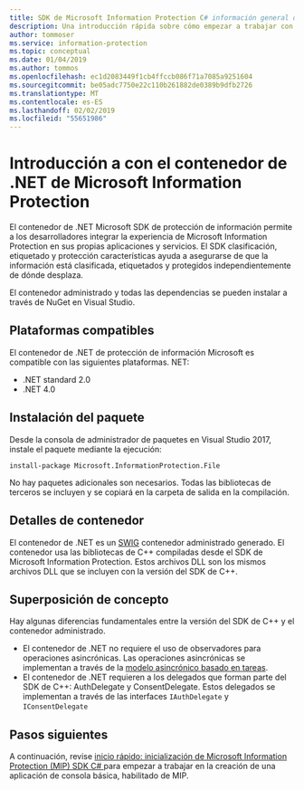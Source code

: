 ```yaml
---
title: SDK de Microsoft Information Protection C# información general de contenedor
description: Una introducción rápida sobre cómo empezar a trabajar con el contenedor de .NET SDK de MIP y las diferencias entre el contenedor de .NET y el SDK de C++.
author: tommoser
ms.service: information-protection
ms.topic: conceptual
ms.date: 01/04/2019
ms.author: tommos
ms.openlocfilehash: ec1d2083449f1cb4ffccb086f71a7085a9251604
ms.sourcegitcommit: be05adc7750e22c110b261882de0389b9dfb2726
ms.translationtype: MT
ms.contentlocale: es-ES
ms.lasthandoff: 02/02/2019
ms.locfileid: "55651986"
---
```

# <a name="getting-started-with-the-microsoft-information-protection-net-wrapper"></a>Introducción a con el contenedor de .NET de Microsoft Information Protection

El contenedor de .NET Microsoft SDK de protección de información permite a los desarrolladores integrar la experiencia de Microsoft Information Protection en sus propias aplicaciones y servicios. El SDK clasificación, etiquetado y protección características ayuda a asegurarse de que la información está clasificada, etiquetados y protegidos independientemente de dónde desplaza. 

El contenedor administrado y todas las dependencias se pueden instalar a través de NuGet en Visual Studio.

## <a name="supported-platforms"></a>Plataformas compatibles

El contenedor de .NET de protección de información Microsoft es compatible con las siguientes plataformas. NET:

* .NET standard 2.0
* .NET 4.0

## <a name="installing-the-package"></a>Instalación del paquete

Desde la consola de administrador de paquetes en Visual Studio 2017, instale el paquete mediante la ejecución:

`install-package Microsoft.InformationProtection.File`

No hay paquetes adicionales son necesarios. Todas las bibliotecas de terceros se incluyen y se copiará en la carpeta de salida en la compilación.

## <a name="wrapper-details"></a>Detalles de contenedor

El contenedor de .NET es un [SWIG](https://swig.org/) contenedor administrado generado. El contenedor usa las bibliotecas de C++ compiladas desde el SDK de Microsoft Information Protection. Estos archivos DLL son los mismos archivos DLL que se incluyen con la versión del SDK de C++.

## <a name="concept-overlap"></a>Superposición de concepto

Hay algunas diferencias fundamentales entre la versión del SDK de C++ y el contenedor administrado.

* El contenedor de .NET no requiere el uso de observadores para operaciones asincrónicas. Las operaciones asincrónicas se implementan a través de la [modelo asincrónico basado en tareas](https://docs.microsoft.com/en-us/dotnet/standard/asynchronous-programming-patterns/task-based-asynchronous-pattern-tap).
* El contenedor de .NET requieren a los delegados que forman parte del SDK de C++: AuthDelegate y ConsentDelegate. Estos delegados se implementan a través de las interfaces `IAuthDelegate` y `IConsentDelegate`

## <a name="next-steps"></a>Pasos siguientes

A continuación, revise [inicio rápido: inicialización de Microsoft Information Protection (MIP) SDK C# ](quick-app-initialization-csharp.md) para empezar a trabajar en la creación de una aplicación de consola básica, habilitado de MIP.
